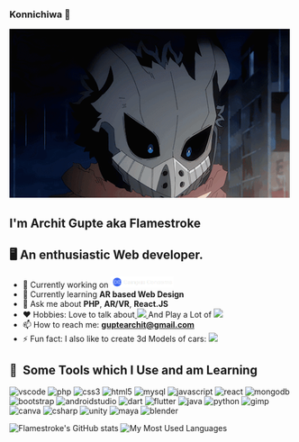 ### Konnichiwa 👋 
![](https://github.com/Flamestroke/Flamestroke/blob/main/deku.gif)
## I'm Archit Gupte aka Flamestroke
## :desktop_computer: An enthusiastic Web developer.

- 🔭 Currently working on <a href="https://github.com/Vibehav/campusConcerns" target="_blank">
  <img height="20" src="https://github.com/Flamestroke/Flamestroke/blob/main/cc.png"/></a>
- 🌱 Currently learning **AR based Web Design**
- 💬 Ask me about **PHP**, **AR/VR**, **React.JS**
- ♥️ Hobbies: Love to talk about<a href="https://www.formula1.com/en/teams.html" target="_blank">
  <img height="15" src="https://upload.wikimedia.org/wikipedia/commons/thumb/3/33/F1.svg/2560px-F1.svg.png"/>
  </a> And Play a Lot of <a href="https://www.rocketleague.com/" target="_blank">
  <img height="15" src="https://cdn.freebiesupply.com/logos/large/2x/rocket-league-logo-png-transparent.png"/>
  </a>
- 📫 How to reach me: **guptearchit@gmail.com**
- ⚡ Fun fact: I also like to create 3d Models of cars: 
  <a href="https://sketchfab.com/Flamestroke" target="_blank">
  <img height="15" src="https://static.sketchfab.com/img/press/logos/sketchfab-logo-text.png"/>
  </a>

<h2> 🚀 &nbsp;Some Tools which I Use and am Learning</h2>
<p align="left">
<img src="https://cdn.jsdelivr.net/gh/devicons/devicon/icons/vscode/vscode-original.svg" alt="vscode" width="45" height="45"/>
<img src="https://cdn.jsdelivr.net/gh/devicons/devicon/icons/php/php-original.svg" alt="php" width="45" height="45"/>
<img src="https://cdn.jsdelivr.net/gh/devicons/devicon/icons/css3/css3-original.svg" alt="css3" width="45" height="45"/>
<img src="https://cdn.jsdelivr.net/gh/devicons/devicon/icons/html5/html5-original.svg" alt="html5" width="45" height="45"/>
<img src="https://cdn.jsdelivr.net/gh/devicons/devicon/icons/mysql/mysql-original.svg" alt="mysql" width="45" height="45"/>
<img src="https://cdn.jsdelivr.net/gh/devicons/devicon/icons/javascript/javascript-original.svg" alt="javascript" width="45" height="45"/>
<img src="https://cdn.jsdelivr.net/gh/devicons/devicon/icons/react/react-original.svg" alt="react" width="45" height="45"/>
<img src="https://cdn.jsdelivr.net/gh/devicons/devicon/icons/mongodb/mongodb-original.svg" alt="mongodb" width="45" height="45"/>
<img src="https://cdn.jsdelivr.net/gh/devicons/devicon/icons/bootstrap/bootstrap-original.svg" alt="bootstrap" width="45" height="45"/>
<img src="https://cdn.jsdelivr.net/gh/devicons/devicon/icons/androidstudio/androidstudio-original.svg" alt="androidstudio" width="45" height="45"/>
<img src="https://cdn.jsdelivr.net/gh/devicons/devicon/icons/dart/dart-original.svg" alt="dart" width="45" height="45"/>
<img src="https://cdn.jsdelivr.net/gh/devicons/devicon/icons/flutter/flutter-original.svg" alt="flutter" width="45" height="45"/>
<img src="https://cdn.jsdelivr.net/gh/devicons/devicon/icons/java/java-original.svg" alt="java" width="45" height="45"/>
<img src="https://cdn.jsdelivr.net/gh/devicons/devicon/icons/python/python-original.svg" alt="python" width="45" height="45"/>
<img src="https://cdn.jsdelivr.net/gh/devicons/devicon/icons/gimp/gimp-original.svg" alt="gimp" width="45" height="45"/>
<img src="https://cdn.jsdelivr.net/gh/devicons/devicon/icons/canva/canva-original.svg" alt="canva" width="45" height="45"/>
<img src="https://cdn.jsdelivr.net/gh/devicons/devicon/icons/csharp/csharp-original.svg" alt="csharp" width="45" height="45"/>
<img src="https://companieslogo.com/img/orig/U.D-7a606e31.png?t=1634728034" alt="unity" width="45" height="45"/>
<img src="https://cdn.jsdelivr.net/gh/devicons/devicon/icons/maya/maya-original.svg" alt="maya" width="45" height="45"/>
<img src="https://cdn.jsdelivr.net/gh/devicons/devicon/icons/blender/blender-original.svg" alt="blender" width="45" height="45"/>  
</p>

![Flamestroke's GitHub stats](https://github-readme-stats.vercel.app/api?username=Flamestroke&show_icons=true&theme=radical)
![My Most Used Languages](https://github-readme-stats.vercel.app/api/top-langs/?username=Flamestroke&layout=compact&theme=radical)
